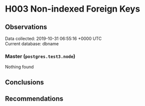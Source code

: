 # H003 Non-indexed Foreign Keys #

## Observations ##
Data collected: 2019-10-31 06:55:16 +0000 UTC  
Current database: dbname  


### Master (`postgres.test3.node`) ###



Nothing found



## Conclusions ##


## Recommendations ##

